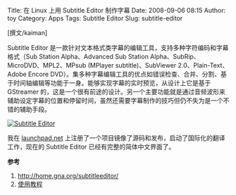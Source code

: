 Title: 在 Linux 上用 Subtitle Editor 制作字幕
Date: 2008-09-06 08:15
Author: toy
Category: Apps
Tags: Subtitle Editor
Slug: subtitle-editor

[撰文/kaiman]

Subtitle Editor
是一款针对文本格式类字幕的编辑工具，支持多种字符编码和字幕格式（Sub
Station Alpha、Advanced Sub Station Alpha、SubRip、MicroDVD、MPL2、MPsub
(MPlayer subtitle)、SubViewer 2.0、Plain-Text、Adobe Encore
DVD）。集多种字幕编辑工具的优点如错误检查、合并、分割、基于时间轴编辑等功能于一身。能够实现字幕的实时预览，从设计上它是基于
GStreamer
的，这是一个很有前途的设计。另一个主要功能就是通过音频波形来辅助设定字幕的位置和停留时间，虽然还需要字幕制作的技巧但仍不失为是一个不错的辅助手段。

[![Subtitle
Editor](http://i.linuxtoy.org/i/2008/09/subtitle-editor-thumb.png)](http://i.linuxtoy.org/i/2008/09/subtitle-editor.png)

我在 [launchpad.net](http://launchpad.net)
上注册了一个项目镜像了源码和发布，启动了国际化的翻译工作，现在的
Subtitle Editor 已经有完整的简体中文界面了。

**参考**

1.  <http://home.gna.org/subtitleeditor/>
2.  [使用教程](http://shooter.cn/wiki/%E5%9C%A8Linux%E4%B8%8A%E7%94%A8subtitleeditor%E5%88%B6%E4%BD%9C%E5%AD%97%E5%B9%95)

